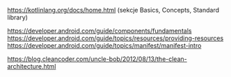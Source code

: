 https://kotlinlang.org/docs/home.html (sekcje Basics, Concepts, Standard library)

https://developer.android.com/guide/components/fundamentals
https://developer.android.com/guide/topics/resources/providing-resources
https://developer.android.com/guide/topics/manifest/manifest-intro

https://blog.cleancoder.com/uncle-bob/2012/08/13/the-clean-architecture.html